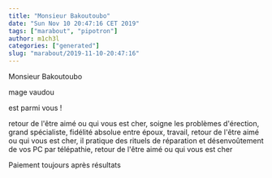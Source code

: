 ```yaml
---
title: "Monsieur Bakoutoubo"
date: "Sun Nov 10 20:47:16 CET 2019"
tags: ["marabout", "pipotron"]
author: m1ch3l
categories: ["generated"]
slug: "marabout/2019-11-10-20:47:16"
---
```


Monsieur Bakoutoubo

mage vaudou

est parmi vous !

retour de l'être aimé ou qui vous est cher, soigne les problèmes d'érection, grand spécialiste, fidélité absolue entre époux, travail, retour de l'être aimé ou qui vous est cher, il pratique des rituels de réparation et désenvoûtement de vos PC par télépathie, retour de l'être aimé ou qui vous est cher

Paiement toujours après résultats
